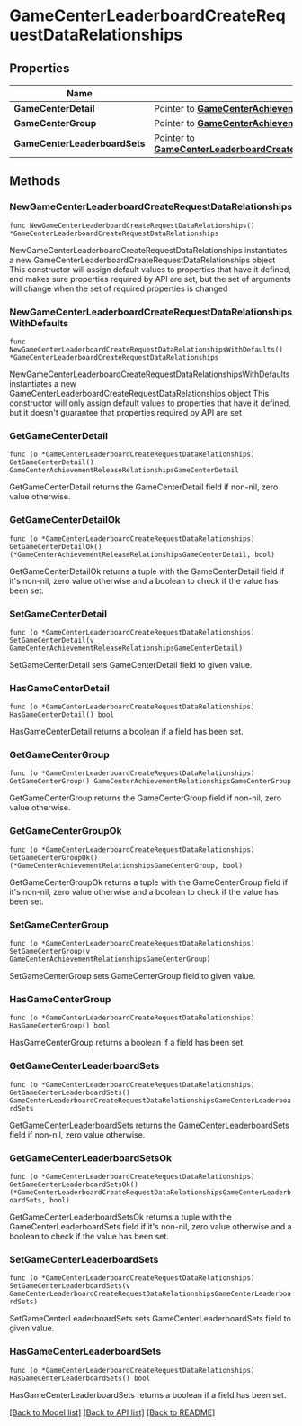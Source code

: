 # GameCenterLeaderboardCreateRequestDataRelationships

## Properties

Name | Type | Description | Notes
------------ | ------------- | ------------- | -------------
**GameCenterDetail** | Pointer to [**GameCenterAchievementReleaseRelationshipsGameCenterDetail**](GameCenterAchievementReleaseRelationshipsGameCenterDetail.md) |  | [optional] 
**GameCenterGroup** | Pointer to [**GameCenterAchievementRelationshipsGameCenterGroup**](GameCenterAchievementRelationshipsGameCenterGroup.md) |  | [optional] 
**GameCenterLeaderboardSets** | Pointer to [**GameCenterLeaderboardCreateRequestDataRelationshipsGameCenterLeaderboardSets**](GameCenterLeaderboardCreateRequestDataRelationshipsGameCenterLeaderboardSets.md) |  | [optional] 

## Methods

### NewGameCenterLeaderboardCreateRequestDataRelationships

`func NewGameCenterLeaderboardCreateRequestDataRelationships() *GameCenterLeaderboardCreateRequestDataRelationships`

NewGameCenterLeaderboardCreateRequestDataRelationships instantiates a new GameCenterLeaderboardCreateRequestDataRelationships object
This constructor will assign default values to properties that have it defined,
and makes sure properties required by API are set, but the set of arguments
will change when the set of required properties is changed

### NewGameCenterLeaderboardCreateRequestDataRelationshipsWithDefaults

`func NewGameCenterLeaderboardCreateRequestDataRelationshipsWithDefaults() *GameCenterLeaderboardCreateRequestDataRelationships`

NewGameCenterLeaderboardCreateRequestDataRelationshipsWithDefaults instantiates a new GameCenterLeaderboardCreateRequestDataRelationships object
This constructor will only assign default values to properties that have it defined,
but it doesn't guarantee that properties required by API are set

### GetGameCenterDetail

`func (o *GameCenterLeaderboardCreateRequestDataRelationships) GetGameCenterDetail() GameCenterAchievementReleaseRelationshipsGameCenterDetail`

GetGameCenterDetail returns the GameCenterDetail field if non-nil, zero value otherwise.

### GetGameCenterDetailOk

`func (o *GameCenterLeaderboardCreateRequestDataRelationships) GetGameCenterDetailOk() (*GameCenterAchievementReleaseRelationshipsGameCenterDetail, bool)`

GetGameCenterDetailOk returns a tuple with the GameCenterDetail field if it's non-nil, zero value otherwise
and a boolean to check if the value has been set.

### SetGameCenterDetail

`func (o *GameCenterLeaderboardCreateRequestDataRelationships) SetGameCenterDetail(v GameCenterAchievementReleaseRelationshipsGameCenterDetail)`

SetGameCenterDetail sets GameCenterDetail field to given value.

### HasGameCenterDetail

`func (o *GameCenterLeaderboardCreateRequestDataRelationships) HasGameCenterDetail() bool`

HasGameCenterDetail returns a boolean if a field has been set.

### GetGameCenterGroup

`func (o *GameCenterLeaderboardCreateRequestDataRelationships) GetGameCenterGroup() GameCenterAchievementRelationshipsGameCenterGroup`

GetGameCenterGroup returns the GameCenterGroup field if non-nil, zero value otherwise.

### GetGameCenterGroupOk

`func (o *GameCenterLeaderboardCreateRequestDataRelationships) GetGameCenterGroupOk() (*GameCenterAchievementRelationshipsGameCenterGroup, bool)`

GetGameCenterGroupOk returns a tuple with the GameCenterGroup field if it's non-nil, zero value otherwise
and a boolean to check if the value has been set.

### SetGameCenterGroup

`func (o *GameCenterLeaderboardCreateRequestDataRelationships) SetGameCenterGroup(v GameCenterAchievementRelationshipsGameCenterGroup)`

SetGameCenterGroup sets GameCenterGroup field to given value.

### HasGameCenterGroup

`func (o *GameCenterLeaderboardCreateRequestDataRelationships) HasGameCenterGroup() bool`

HasGameCenterGroup returns a boolean if a field has been set.

### GetGameCenterLeaderboardSets

`func (o *GameCenterLeaderboardCreateRequestDataRelationships) GetGameCenterLeaderboardSets() GameCenterLeaderboardCreateRequestDataRelationshipsGameCenterLeaderboardSets`

GetGameCenterLeaderboardSets returns the GameCenterLeaderboardSets field if non-nil, zero value otherwise.

### GetGameCenterLeaderboardSetsOk

`func (o *GameCenterLeaderboardCreateRequestDataRelationships) GetGameCenterLeaderboardSetsOk() (*GameCenterLeaderboardCreateRequestDataRelationshipsGameCenterLeaderboardSets, bool)`

GetGameCenterLeaderboardSetsOk returns a tuple with the GameCenterLeaderboardSets field if it's non-nil, zero value otherwise
and a boolean to check if the value has been set.

### SetGameCenterLeaderboardSets

`func (o *GameCenterLeaderboardCreateRequestDataRelationships) SetGameCenterLeaderboardSets(v GameCenterLeaderboardCreateRequestDataRelationshipsGameCenterLeaderboardSets)`

SetGameCenterLeaderboardSets sets GameCenterLeaderboardSets field to given value.

### HasGameCenterLeaderboardSets

`func (o *GameCenterLeaderboardCreateRequestDataRelationships) HasGameCenterLeaderboardSets() bool`

HasGameCenterLeaderboardSets returns a boolean if a field has been set.


[[Back to Model list]](../README.md#documentation-for-models) [[Back to API list]](../README.md#documentation-for-api-endpoints) [[Back to README]](../README.md)


